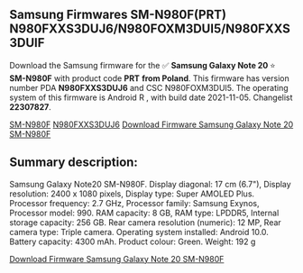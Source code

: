 <h2>Samsung Firmwares SM-N980F(PRT) N980FXXS3DUJ6/N980FOXM3DUI5/N980FXXS3DUIF</h2>
Download the Samsung firmware for the ✅ <strong>Samsung Galaxy Note 20 </strong> ⭐ <strong>SM-N980F</strong> with product code <strong>PRT</strong> <strong> from Poland</strong>. This firmware has version number PDA <strong>N980FXXS3DUJ6</strong> and CSC N980FOXM3DUI5. The operating system of this firmware is Android R , with build date 2021-11-05. Changelist <strong>22307827</strong>.


[SM-N980F](https://samfirm.shop/samsung/model/SM-N980F)
[N980FXXS3DUJ6](https://samfirm.shop/samsung/pda/N980FXXS3DUJ6)
[Download Firmware Samsung Galaxy Note 20 SM-N980F](https://samfirm.shop/samsung/firmware/472287)
<h2>Summary description:</h2>
<p>Samsung Galaxy Note20 SM-N980F. Display diagonal: 17 cm (6.7"), Display resolution: 2400 x 1080 pixels, Display type: Super AMOLED Plus. Processor frequency: 2.7 GHz, Processor family: Samsung Exynos, Processor model: 990. RAM capacity: 8 GB, RAM type: LPDDR5, Internal storage capacity: 256 GB. Rear camera resolution (numeric): 12 MP, Rear camera type: Triple camera. Operating system installed: Android 10.0. Battery capacity: 4300 mAh. Product colour: Green. Weight: 192 g</p>


[Download Firmware Samsung Galaxy Note 20 SM-N980F](https://samfirm.shop/samsung/firmware/472287)
